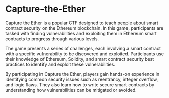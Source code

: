 # Capture-the-Ether
Capture the Ether is a popular CTF designed to teach people about smart contract security on the Ethereum blockchain. In this game, participants are tasked with finding vulnerabilities and exploiting them in Ethereum smart contracts to progress through various levels.

The game presents a series of challenges, each involving a smart contract with a specific vulnerability to be discovered and exploited. Participants use their knowledge of Ethereum, Solidity, and smart contract security best practices to identify and exploit these vulnerabilities.

By participating in Capture the Ether, players gain hands-on experience in identifying common security issues such as reentrancy, integer overflow, and logic flaws. They also learn how to write secure smart contracts by understanding how vulnerabilities can be mitigated or avoided.
